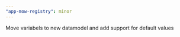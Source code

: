 ```yaml
---
"app-mow-registry": minor
---
```


Move variabels to new datamodel and add support for default values
